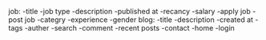 job:
  -title
  -job type
  -description
  -published at 
  -recancy
  -salary
  -apply job
  -post job
  -categry
  -experience
  -gender
blog:
  -title
  -description
  -created at
  -tags
  -auther
  -search
  -comment
  -recent posts
-contact
-home
-login